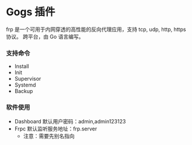 Gogs 插件
======

frp 是一个可用于内网穿透的高性能的反向代理应用，支持 tcp, udp, http, https 协议。
跨平台，由 Go 语言编写。

### 支持命令
- Install
- Init
- Supervisor
- Systemd
- Backup

### 软件使用
- Dashboard 默认用户密码：admin,admin123123
- Frpc 默认监听服务地址：frp.server
  - 注意：需要先别名指向
